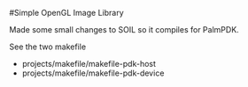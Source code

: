 #Simple OpenGL Image Library

Made some small changes to SOIL so it compiles for PalmPDK.

See the two makefile

 * projects/makefile/makefile-pdk-host
 * projects/makefile/makefile-pdk-device
